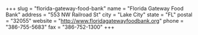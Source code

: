 +++
slug = "florida-gateway-food-bank"
name = "Florida Gateway Food Bank"
address = "553 NW Railroad St"
city = "Lake City"
state = "FL"
postal = "32055"
website = "http://www.floridagatewayfoodbank.org"
phone = "386-755-5683"
fax = "386-752-1300"
+++
